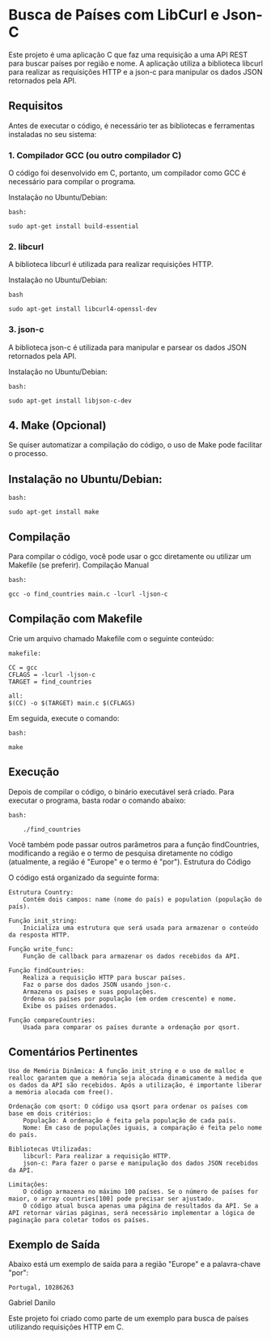# Busca de Países com LibCurl e Json-C

Este projeto é uma aplicação C que faz uma requisição a uma API REST para buscar países por região e nome. A aplicação utiliza a biblioteca libcurl para realizar as requisições HTTP e a json-c para manipular os dados JSON retornados pela API.

## Requisitos

Antes de executar o código, é necessário ter as bibliotecas e ferramentas instaladas no seu sistema:
### 1. Compilador GCC (ou outro compilador C)

O código foi desenvolvido em C, portanto, um compilador como GCC é necessário para compilar o programa.

Instalação no Ubuntu/Debian:

    bash:

    sudo apt-get install build-essential

### 2. libcurl

A biblioteca libcurl é utilizada para realizar requisições HTTP.

Instalação no Ubuntu/Debian:

    bash

    sudo apt-get install libcurl4-openssl-dev

### 3. json-c

A biblioteca json-c é utilizada para manipular e parsear os dados JSON retornados pela API.

Instalação no Ubuntu/Debian:

    bash:

    sudo apt-get install libjson-c-dev

## 4. Make (Opcional)

Se quiser automatizar a compilação do código, o uso de Make pode facilitar o processo.

## Instalação no Ubuntu/Debian:

    bash:

    sudo apt-get install make

## Compilação

Para compilar o código, você pode usar o gcc diretamente ou utilizar um Makefile (se preferir).
Compilação Manual

    bash:

    gcc -o find_countries main.c -lcurl -ljson-c

## Compilação com Makefile

Crie um arquivo chamado Makefile com o seguinte conteúdo:

    makefile:

    CC = gcc
    CFLAGS = -lcurl -ljson-c
    TARGET = find_countries
    
    all:
    $(CC) -o $(TARGET) main.c $(CFLAGS) 

Em seguida, execute o comando:

    bash:

    make

## Execução

Depois de compilar o código, o binário executável será criado. Para executar o programa, basta rodar o comando abaixo:

    bash:

        ./find_countries

Você também pode passar outros parâmetros para a função findCountries, modificando a região e o termo de pesquisa diretamente no código (atualmente, a região é "Europe" e o termo é "por").
Estrutura do Código

O código está organizado da seguinte forma:

    Estrutura Country:
        Contém dois campos: name (nome do país) e population (população do país).

    Função init_string:
        Inicializa uma estrutura que será usada para armazenar o conteúdo da resposta HTTP.

    Função write_func:
        Função de callback para armazenar os dados recebidos da API.

    Função findCountries:
        Realiza a requisição HTTP para buscar países.
        Faz o parse dos dados JSON usando json-c.
        Armazena os países e suas populações.
        Ordena os países por população (em ordem crescente) e nome.
        Exibe os países ordenados.

    Função compareCountries:
        Usada para comparar os países durante a ordenação por qsort.

## Comentários Pertinentes

    Uso de Memória Dinâmica: A função init_string e o uso de malloc e realloc garantem que a memória seja alocada dinamicamente à medida que os dados da API são recebidos. Após a utilização, é importante liberar a memória alocada com free().

    Ordenação com qsort: O código usa qsort para ordenar os países com base em dois critérios:
        População: A ordenação é feita pela população de cada país.
        Nome: Em caso de populações iguais, a comparação é feita pelo nome do país.

    Bibliotecas Utilizadas:
        libcurl: Para realizar a requisição HTTP.
        json-c: Para fazer o parse e manipulação dos dados JSON recebidos da API.

    Limitações:
        O código armazena no máximo 100 países. Se o número de países for maior, o array countries[100] pode precisar ser ajustado.
        O código atual busca apenas uma página de resultados da API. Se a API retornar várias páginas, será necessário implementar a lógica de paginação para coletar todos os países.

## Exemplo de Saída

Abaixo está um exemplo de saída para a região "Europe" e a palavra-chave "por":

    Portugal, 10286263


Gabriel Danilo

Este projeto foi criado como parte de um exemplo para busca de países utilizando requisições HTTP em C.
